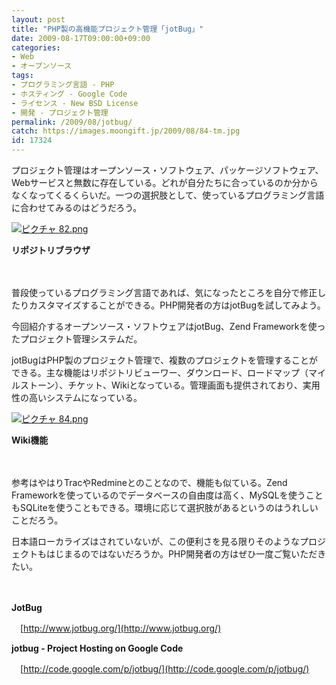 ```yaml
---
layout: post
title: "PHP製の高機能プロジェクト管理「jotBug」"
date: 2009-08-17T09:00:00+09:00
categories:
- Web
- オープンソース
tags: 
- プログラミング言語 - PHP
- ホスティング - Google Code
- ライセンス - New BSD License
- 開発 - プロジェクト管理
permalink: /2009/08/jotbug/
catch: https://images.moongift.jp/2009/08/84-tm.jpg
id: 17324
---
```

プロジェクト管理はオープンソース・ソフトウェア、パッケージソフトウェア、Webサービスと無数に存在している。どれが自分たちに合っているのか分からなくなってくるくらいだ。一つの選択肢として、使っているプログラミング言語に合わせてみるのはどうだろう。

  

[![ピクチャ 82.png](https://images.moongift.jp/2009/08/82-tm.jpg)](https://images.moongift.jp/2009/08/82.png)  
  
**リポジトリブラウザ**

  

　

  

普段使っているプログラミング言語であれば、気になったところを自分で修正したりカスタマイズすることができる。PHP開発者の方はjotBugを試してみよう。

  

今回紹介するオープンソース・ソフトウェアはjotBug、Zend Frameworkを使ったプロジェクト管理システムだ。

  
  
<!--more-->

jotBugはPHP製のプロジェクト管理で、複数のプロジェクトを管理することができる。主な機能はリポジトリビューワー、ダウンロード、ロードマップ（マイルストーン）、チケット、Wikiとなっている。管理画面も提供されており、実用性の高いシステムになっている。

  

[![ピクチャ 84.png](https://images.moongift.jp/2009/08/84-tm.jpg)](https://images.moongift.jp/2009/08/84.png)  
  
**Wiki機能**

  

　

  

参考はやはりTracやRedmineとのことなので、機能も似ている。Zend Frameworkを使っているのでデータベースの自由度は高く、MySQLを使うこともSQLiteを使うこともできる。環境に応じて選択肢があるというのはうれしいことだろう。

  

日本語ローカライズはされていないが、この便利さを見る限りそのようなプロジェクトもはじまるのではないだろうか。PHP開発者の方はぜひ一度ご覧いただきたい。

  

　

  

**JotBug**  
  
　[http://www.jotbug.org/](http://www.jotbug.org/)

  

**jotbug - Project Hosting on Google Code**  
  
　[http://code.google.com/p/jotbug/](http://code.google.com/p/jotbug/)

  
